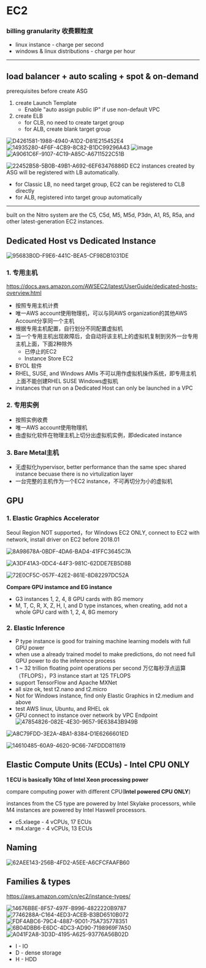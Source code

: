# EC2

### billing granularity 收费颗粒度
- linux instance - charge per second
- windows & linux distributions - charge per hour

-----

## load balancer + auto scaling + spot & on-demand
prerequisites before create ASG
1. create Launch Template
    - Enable "auto assign public IP" if use non-default VPC
2. create ELB
    - for CLB, no need to create target group
    - for ALB, create blank target group

![D4261581-1988-4940-A1D2-D81E215452E4](https://user-images.githubusercontent.com/26485327/71803879-42ff8300-30a5-11ea-9bf1-6edc7901156c.jpeg)
![14935280-4F6F-4CB9-8C82-B1DC99296A43](https://user-images.githubusercontent.com/26485327/71803880-42ff8300-30a5-11ea-9f45-3da06bfb7be2.jpeg)
![image](https://user-images.githubusercontent.com/26485327/71803707-e3a17300-30a4-11ea-8820-ce88735f029d.png)
![A9061C6F-9107-4C19-A85C-A6711522C51B](https://user-images.githubusercontent.com/26485327/71804368-9b835000-30a6-11ea-88a1-f7eba03be6b8.jpeg)


![22452B58-5B0B-49B1-A692-6EF63476886D](https://user-images.githubusercontent.com/26485327/71804111-db960300-30a5-11ea-8ffc-d06ef28994b4.jpeg)
EC2 instances created by ASG will be registered with LB automatically.
- for Classic LB, no need target group, EC2 can be registered to CLB directly
- for ALB, registered into target group automatically

----

built on the Nitro system are the C5, C5d, M5, M5d, P3dn, A1, R5, R5a, and other latest-generation EC2 instances.


## Dedicated Host vs Dedicated Instance

![95683B0D-F9E6-441C-BEA5-CF98DB1031DE](https://user-images.githubusercontent.com/26485327/71713144-d50c4f00-2e4b-11ea-8484-076f114b9574.jpeg)

### 1. 专用主机 
https://docs.aws.amazon.com/AWSEC2/latest/UserGuide/dedicated-hosts-overview.html

- 按照专用主机计费
- 唯一AWS account使用物理机，可以与同AWS organization的其他AWS Account分享同一个主机
- 根据专用主机配置，自行划分不同配置虚拟机
- 当一个专用主机出现故障后，会自动将该主机上的虚拟机复制到另外一台专用主机上面，下面2种除外
  - 已停止的EC2
  - Instance Store EC2
- BYOL 软件
- RHEL, SUSE, and Windows AMIs 不可以用作虚拟机操作系统，即专用主机上面不能创建RHEL SUSE Windows虚拟机
- instances that run on a Dedicated Host can only be launched in a VPC


### 2. 专用实例
- 按照实例收费
- 唯一AWS account使用物理机
- 由虚拟化软件在物理主机上切分出虚拟机实例，即dedicated instance


### 3. Bare Metal主机
- 无虚拟化hypervisor, better performance than the same spec shared instance becuase there is no virtulization layer
- 一台完整的主机作为一个EC2 instance，不可再切分为小的虚拟机

## GPU
### 1. Elastic Graphics Accelerator

Seoul Region NOT supported，for Windows EC2 ONLY, connect to EC2 with network, install driver on EC2 before 2018.01

![8A98678A-0BDF-4DA6-BAD4-41FFC3645C7A](https://user-images.githubusercontent.com/26485327/71763014-4a465580-2f1a-11ea-9028-b3cca9e41b42.jpeg)


![A3DF41A3-0DC4-44F3-981C-62DDE7EB5D8B](https://user-images.githubusercontent.com/26485327/71763064-c476da00-2f1a-11ea-8e3f-3502e0721014.jpeg)


![72E0CF5C-057F-42E2-861E-8D82297DC52A](https://user-images.githubusercontent.com/26485327/71763134-64346800-2f1b-11ea-9c09-31525a1e8fe0.jpeg)



**Compare GPU instamce and EG instance**

- G3 instances 1, 2, 4, 8 GPU cards with 8G memory
- M, T, C, R, X, Z, H, I, and D type instances, when creating, add not a whole GPU card with 1, 2, 4, 8G memory
  
### 2. Elastic Inference

- P type instance is good for training machine learning models with full GPU power
- when use a already trained model to make predictions, do not need full GPU power to do the inference process
- 1 ~ 32 trillion floating point operations per second 万亿每秒浮点运算（TFLOPS），P3 instance start at 125 TFLOPS
- support TensorFlow and Apache MXNet
- all size ok, test t2.nano and t2.micro
- Not for Windows instance, find only Elastic Graphics in t2.medium and above
- test AWS linux, Ubuntu, and RHEL ok
- GPU connect to instance over network by VPC Endpoint
![47854826-082E-4E30-9657-9E63843B949B](https://user-images.githubusercontent.com/26485327/71766757-b76fe000-2f46-11ea-84a4-95b5bc351496.png)

![A8C79FDD-3E2A-4BA1-8384-D1E6266601ED](https://user-images.githubusercontent.com/26485327/71766784-39600900-2f47-11ea-9d78-15cc772315cb.jpeg)


![14610485-60A9-4620-9C66-74FDDD811619](https://user-images.githubusercontent.com/26485327/71712024-df781a00-2e46-11ea-8ffe-93ef8cff9301.jpeg)



## Elastic Compute Units (ECUs) - Intel CPU ONLY

**1 ECU is basically 1Ghz of Intel Xeon processing power**

compare computing power with different CPU(**Intel powered CPU ONLY**)

instances from the C5 type are powered by Intel Skylake processors, while M4 instances are powered by Intel Haswell processors.
- c5.xlaege - 4 vCPUs, 17 ECUs
- m4.xlarge - 4 vCPUs, 13 ECUs


## Naming

![62AEE143-256B-4FD2-A5EE-A6CFCFAAFB60](https://user-images.githubusercontent.com/26485327/71705426-002e7880-2e23-11ea-9abd-9d9e6ef94979.jpeg)


## Families & types

https://aws.amazon.com/cn/ec2/instance-types/

![14676BBE-8F57-497F-B996-4822220B9787](https://user-images.githubusercontent.com/26485327/71702883-3664fb80-2e15-11ea-82f8-e8d3e13f9545.jpeg)
![7746288A-C164-4ED3-ACEB-B3BD6510B072](https://user-images.githubusercontent.com/26485327/71702884-3664fb80-2e15-11ea-9e82-3b93079cfe67.jpeg)
![FDF4ABC6-79C4-4887-9D01-75A735778351](https://user-images.githubusercontent.com/26485327/71702885-3664fb80-2e15-11ea-8cf8-9d9f5ba3bf54.jpeg)
![6B04DBB6-E6DC-4DC3-AD90-7198969F7A50](https://user-images.githubusercontent.com/26485327/71702886-36fd9200-2e15-11ea-94e9-fb77955b5d07.jpeg)
![A041F2A8-3D3D-4195-A625-93776A56B02D](https://user-images.githubusercontent.com/26485327/71702887-36fd9200-2e15-11ea-9989-6653fc8b76f7.jpeg)
- I - IO
- D - dense storage
- H - HDD














































